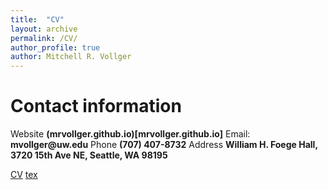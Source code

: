 ```yaml
---
title:  "CV"
layout: archive
permalink: /CV/
author_profile: true
author: Mitchell R. Vollger
---
```



# Contact information 
Website __(mrvollger.github.io)[mrvollger.github.io]__ Email: __mvollger@uw.edu__ Phone __(707) 407-8732__ Address __William H. Foege Hall, 3720 15th Ave NE, Seattle, WA 98195__


[CV](https://github.com/mrvollger/CV/blob/master/CV.pdf)
[tex](https://github.com/mrvollger/CV)
